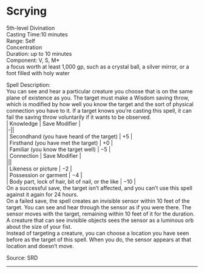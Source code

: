 # Scrying
5th-level Divination<br>
Casting Time:10 minutes<br>
Range: Self<br>
Concentration<br>
Duration: up to 10 minutes<br>
Component: V, S, M*<br>
a focus worth at least 1,000 gp, such as a crystal ball, a silver mirror, or a font filled with holy water

Spell Description:<br>
You can see and hear a particular creature you choose that is on the same plane of existence as you. The target must make a Wisdom saving throw, which is modified by how well you know the target and the sort of physical connection you have to it. If a target knows you’re casting this spell, it can fail the saving throw voluntarily if it wants to be observed.<br>| Knowledge                                 | Save Modifier |<br>|-||<br>| Secondhand (you have heard of the target) | +5            |<br>| Firsthand (you have met the target)       | +0            |<br>| Familiar (you know the target well)       | −5            |<br>| Connection                                        | Save Modifier |<br>|||<br>| Likeness or picture                               | −2            |<br>| Possession or garment                             | −4            |<br>| Body part, lock of hair, bit of nail, or the like | −10           |<br>On a successful save, the target isn’t affected, and you can’t use this spell against it again for 24 hours.<br>On a failed save, the spell creates an invisible sensor within 10 feet of the target. You can see and hear through the sensor as if you were there. The sensor moves with the target, remaining within 10 feet of it for the duration. A creature that can see invisible objects sees the sensor as a luminous orb about the size of your fist.<br>Instead of targeting a creature, you can choose a location you have seen before as the target of this spell. When you do, the sensor appears at that location and doesn’t move.

Source: SRD

---